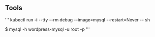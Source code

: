 ## Tools
'''
kubectl run -i --tty --rm debug --image=mysql --restart=Never -- sh

$ mysql -h wordpress-mysql -u root -p
'''
